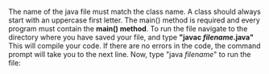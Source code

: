 The name of the java file must match the class name.
A class should always start with an uppercase first letter.
The main() method is required and every program must contain the **main() method**.
To run the file navigate to the directory where you have saved your file, and type **"javac *filename*.java"**
This will compile your code. If there are no errors in the code, the command prompt will take you to the next line. Now, type "java *filename*" to run the file:
